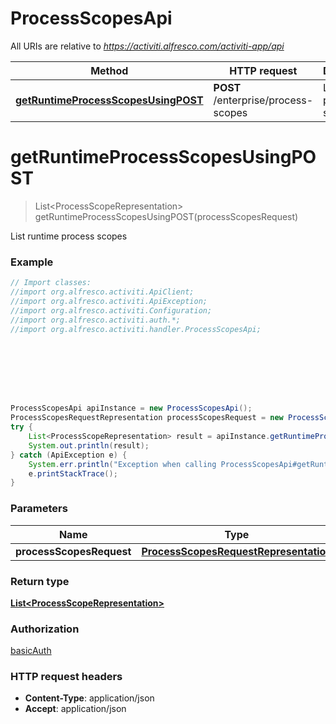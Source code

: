 # ProcessScopesApi

All URIs are relative to *https://activiti.alfresco.com/activiti-app/api*

Method | HTTP request | Description
------------- | ------------- | -------------
[**getRuntimeProcessScopesUsingPOST**](ProcessScopesApi.md#getRuntimeProcessScopesUsingPOST) | **POST** /enterprise/process-scopes | List runtime process scopes


<a name="getRuntimeProcessScopesUsingPOST"></a>
# **getRuntimeProcessScopesUsingPOST**
> List&lt;ProcessScopeRepresentation&gt; getRuntimeProcessScopesUsingPOST(processScopesRequest)

List runtime process scopes

### Example
```java
// Import classes:
//import org.alfresco.activiti.ApiClient;
//import org.alfresco.activiti.ApiException;
//import org.alfresco.activiti.Configuration;
//import org.alfresco.activiti.auth.*;
//import org.alfresco.activiti.handler.ProcessScopesApi;








ProcessScopesApi apiInstance = new ProcessScopesApi();
ProcessScopesRequestRepresentation processScopesRequest = new ProcessScopesRequestRepresentation(); // ProcessScopesRequestRepresentation | processScopesRequest
try {
    List<ProcessScopeRepresentation> result = apiInstance.getRuntimeProcessScopesUsingPOST(processScopesRequest);
    System.out.println(result);
} catch (ApiException e) {
    System.err.println("Exception when calling ProcessScopesApi#getRuntimeProcessScopesUsingPOST");
    e.printStackTrace();
}
```

### Parameters

Name | Type | Description  | Notes
------------- | ------------- | ------------- | -------------
 **processScopesRequest** | [**ProcessScopesRequestRepresentation**](ProcessScopesRequestRepresentation.md)| processScopesRequest |

### Return type

[**List&lt;ProcessScopeRepresentation&gt;**](ProcessScopeRepresentation.md)

### Authorization

[basicAuth](../README.md#basicAuth)

### HTTP request headers

 - **Content-Type**: application/json
 - **Accept**: application/json


